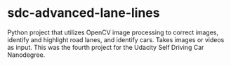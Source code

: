 # sdc-advanced-lane-lines
Python project that utilizes OpenCV image processing to correct images, identify and highlight road lanes, and identify cars. Takes images or videos as input. This was the fourth project for the Udacity Self Driving Car Nanodegree.
